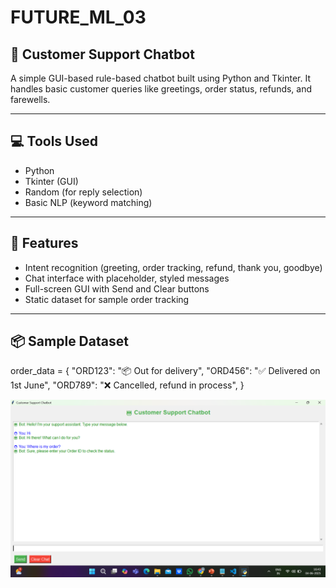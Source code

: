 # FUTURE_ML_03

## 🤖 Customer Support Chatbot 
A simple GUI-based rule-based chatbot built using Python and Tkinter. It handles basic customer queries like greetings, order status, refunds, and farewells.

---

## 💻 Tools Used
- Python
- Tkinter (GUI)
- Random (for reply selection)
- Basic NLP (keyword matching)

---

## 🎯 Features
- Intent recognition (greeting, order tracking, refund, thank you, goodbye)
- Chat interface with placeholder, styled messages
- Full-screen GUI with Send and Clear buttons
- Static dataset for sample order tracking

---

## 📦 Sample Dataset
order_data = {
  "ORD123": "📦 Out for delivery",
  "ORD456": "✅ Delivered on 1st June",
  "ORD789": "❌ Cancelled, refund in process",
}



![forecast](chatbot.png)
